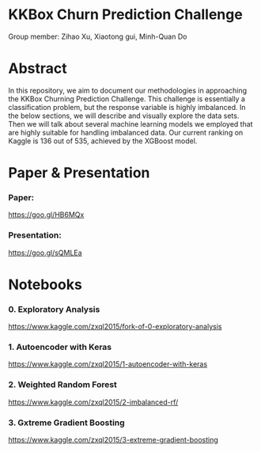 # KKBox Churn Prediction Challenge

Group member: Zihao Xu, Xiaotong gui, Minh-Quan Do

# Abstract  
In this repository, we aim to document our methodologies in approaching the KKBox Churning Prediction Challenge. This challenge is essentially a classification problem, but the response variable is highly imbalanced. In the below sections, we will describe and visually explore the data sets. Then we will talk about several machine learning models we employed that are highly suitable for handling imbalanced data. Our current ranking on Kaggle is 136 out of 535, achieved by the XGBoost model.

# Paper & Presentation  
### Paper:  
https://goo.gl/HB6MQx
### Presentation:  
https://goo.gl/sQMLEa

# Notebooks  
### 0. Exploratory Analysis  
https://www.kaggle.com/zxql2015/fork-of-0-exploratory-analysis

### 1. Autoencoder with Keras  
https://www.kaggle.com/zxql2015/1-autoencoder-with-keras

### 2. Weighted Random Forest  
https://www.kaggle.com/zxql2015/2-imbalanced-rf/

### 3. Gxtreme Gradient Boosting  
https://www.kaggle.com/zxql2015/3-extreme-gradient-boosting

